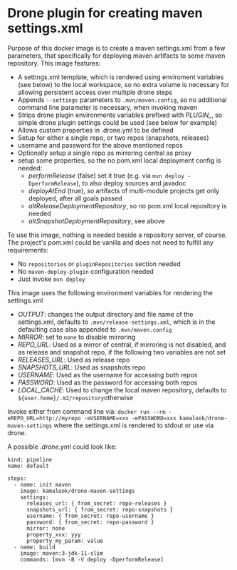 # Drone plugin for creating maven settings.xml

Purpose of this docker image is to create a maven settings.xml from a few parameters, that specifically for deploying maven artifacts to some maven repository. This image features:
- A settings.xml template, which is rendered using enviroment variables (see below) to the local workspace, so no extra volume is necessary for allowing persistent access over multiple drone steps
- Appends `--settings` parameters to `.mvn/maven.config`, so no additional command line parameter is necessary, when invoking maven
- Strips drone plugin environments variables prefixed with *PLUGIN_*, so simple drone plugin settings could be used (see below for example)
- Allows custom properties in .drone.yml to be defined
- Setup for either a single repo, or two repos (snapshots, releases)
- username and password for the above mentioned repos
- Optionally setup a single repo as mirroring central as proxy
- setup some properties, so the no pom.xml local deployment config is needed:
  - *performRelease* (false) set it true (e.g. via `mvn deploy -DperformRelease`), to also deploy sources and javadoc
  - *deployAtEnd* (true), so artifacts of multi-module projects get only deployed, after all goals passed
  - *altReleaseDeploymentRepository*, so no pom.xml local repository is needed
  - *altSnapshotDeploymentRepository*, see above

To use this image, nothing is needed beside a repository server, of course. The project's pom.xml could be vanilla and does not need to fulfill any requirements:
- No `repositories` or `pluginRepositories` section needed
- No `maven-deploy-plugin` configuration needed
- Just invoke `mvn deploy`

This image uses the following environment variables for rendering the settings.xml
- *OUTPUT*: changes the output directory and file name of the settings.xml, defaults to `.mvn/release-settings.xml`, which is in the defaulting case also appended to `.mvn/maven.config`
- *MIRROR*: set to `none` to disable mirroring
- *REPO_URL*: Used as a mirror of central, if mirroring is not disabled, and as release and snapshot repo, if the following two variables are not set
- *RELEASES_URL*: Used as release repo
- *SNAPSHOTS_URL*: Used as snapshots repo
- *USERNAME*: Used as the username for accessing both repos
- *PASSWORD*: Used as the password for accessing both repos
- *LOCAL_CACHE*: Used to change the local maven repository, defaults to `${user.home}/.m2/repository`otherwise

Invoke either from command line via:
`docker run --rm -eREPO_URL=http://myrepo -eUSERNAME=xxx -ePASSWORD=xxx kamalook/drone-maven-settings`
where the settings.xml is rendered to stdout or use via drone.

A possible *.drone.yml* could look like:
```
kind: pipeline
name: default

steps:
  - name: init maven
    image: kamalook/drone-maven-settings
    settings:
      releases_url: { from_secret: repo-releases }
      snapshots_url: { from_secret: repo-snapshots }
      username: { from_secret: repo-username }
      password: { from_secret: repo-password }
      mirror: none
      property_xxx: yyy
      property_my_param: value
  - name: build
    image: maven:3-jdk-11-slim
    commands: [mvn -B -V deploy -DperformRelease]
```
